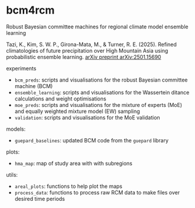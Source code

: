 # bcm4rcm

Robust Bayesian committee machines for regional climate model ensemble learning

Tazi, K., Kim, S. W. P., Girona-Mata, M., & Turner, R. E. (2025). Refined climatologies of future precipitation over High Mountain Asia using probabilistic ensemble learning. [arXiv preprint arXiv:2501.15690](https://arxiv.org/abs/2501.15690)

experiments
 * `bcm_preds`: scripts and visualisations for the robust Bayesian committee machine (BCM)
 * `ensemble_learning`: scripts and visualisations for the Wassertein ditance calculations and weight optimisations
 * `moe_preds`: scripts and visualisations for the mixture of experts (MoE) and equally weighted mixture model (EW) sampling
 * `validation`: scripts and visualisations for the MoE validation

models:
 * `guepard_baselines`: updated BCM code from the `guepard` library

plots:
 * `hma_map`: map of study area with with subregions

utils:
* `areal_plots`: functions to help plot the maps
* `process_data`: functions to process raw RCM data to make files over desired time periods
